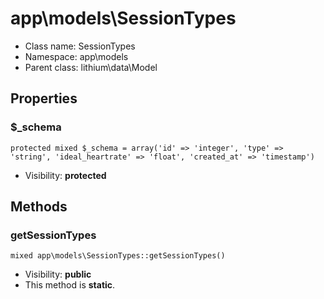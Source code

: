 app\models\SessionTypes
===============






* Class name: SessionTypes
* Namespace: app\models
* Parent class: lithium\data\Model





Properties
----------


### $_schema

    protected mixed $_schema = array('id' => 'integer', 'type' => 'string', 'ideal_heartrate' => 'float', 'created_at' => 'timestamp')





* Visibility: **protected**


Methods
-------


### getSessionTypes

    mixed app\models\SessionTypes::getSessionTypes()





* Visibility: **public**
* This method is **static**.




